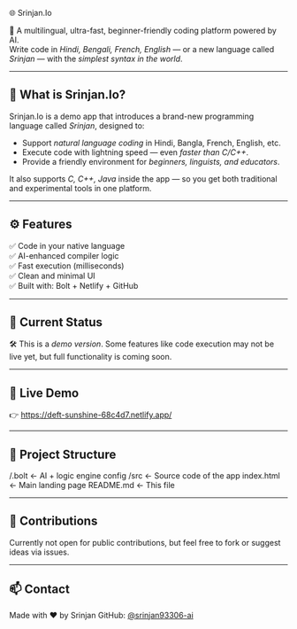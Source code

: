 
🌐 Srinjan.Io

🚀 A multilingual, ultra-fast, beginner-friendly coding platform powered by AI.  
Write code in *Hindi, Bengali, French, English* — or a new language called *Srinjan* — with the *simplest syntax in the world*.

---

## 🧠 What is Srinjan.Io?

Srinjan.Io is a demo app that introduces a brand-new programming language called *Srinjan*, designed to:
- Support *natural language coding* in Hindi, Bangla, French, English, etc.
- Execute code with lightning speed — even *faster than C/C++*.
- Provide a friendly environment for *beginners, linguists, and educators*.

It also supports *C, C++, Java* inside the app — so you get both traditional and experimental tools in one platform.

---

## ⚙ Features

✅ Code in your native language  
✅ AI-enhanced compiler logic  
✅ Fast execution (milliseconds)  
✅ Clean and minimal UI  
✅ Built with: Bolt + Netlify + GitHub

---

## 🚧 Current Status

🛠 This is a *demo version*. Some features like code execution may not be live yet, but full functionality is coming soon.

---

## 🔗 Live Demo

👉 https://deft-sunshine-68c4d7.netlify.app/

---

## 📁 Project Structure

/.bolt          ← AI + logic engine config
/src            ← Source code of the app
index.html      ← Main landing page
README.md       ← This file

---

## 🤝 Contributions

Currently not open for public contributions, but feel free to fork or suggest ideas via issues.

---

## 📫 Contact

Made with ❤ by Srinjan
GitHub: [@srinjan93306-ai](https://github.com/srinjan93306-ai)




